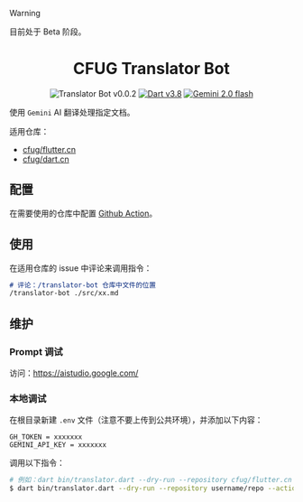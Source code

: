 > [!WARNING] 
> 目前处于 Beta 阶段。

<h1 align="center">CFUG Translator Bot</h1>

<p align="center">
  <img alt="Translator Bot v0.0.2" src="https://img.shields.io/badge/Translator Bot%20v0.0.2-159067?style=flat&logo=devbox&logoColor=FFFFFF"/>
  <a href="https://dart.dev/"><img alt="Dart v3.8" src="https://img.shields.io/badge/Dart%20v3.8-1A70B3?style=flat&logo=dart&logoColor=FFFFFF"/></a> 
  <a href="https://aistudio.google.com/"><img src="https://img.shields.io/badge/Gemini%202.0%20flash-735E92?style=flat&logo=googlegemini&logoColor=FFFFFF" alt="Gemini 2.0 flash" /></a>
</p>

使用 `Gemini` AI 翻译处理指定文档。

适用仓库：
- [cfug/flutter.cn](https://github.com/cfug/flutter.cn/blob/main/.github/workflows/translator_bot.yml)
- [cfug/dart.cn](https://github.com/cfug/dart.cn/blob/main/.github/workflows/translator_bot.yml)

## 配置

在需要使用的仓库中配置 [Github Action](./.github/workflows/translator_bot_template.yml)。

## 使用

在适用仓库的 issue 中评论来调用指令：

```md
# 评论：/translator-bot 仓库中文件的位置
/translator-bot ./src/xx.md
```

## 维护

### Prompt 调试

访问：https://aistudio.google.com/

### 本地调试

在根目录新建 `.env` 文件（注意不要上传到公共环境），并添加以下内容：
```
GH_TOKEN = xxxxxxx
GEMINI_API_KEY = xxxxxxx
```

调用以下指令：
```bash
# 例如：dart bin/translator.dart --dry-run --repository cfug/flutter.cn --actionId 0 --issueId 0 --commentId 0 --filePath ./src/content/perf/appendix.md
$ dart bin/translator.dart --dry-run --repository username/repo --actionId 0 --issueId 0 --commentId 0 --filePath xxxxxx
```
